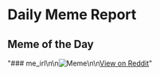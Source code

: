 # Daily Meme Report

## Meme of the Day
"### me_irl\n\n![Meme](https://i.redd.it/hyglgmpn0xkf1.png)\n\n[View on Reddit](https://redd.it/1myopmu)"
